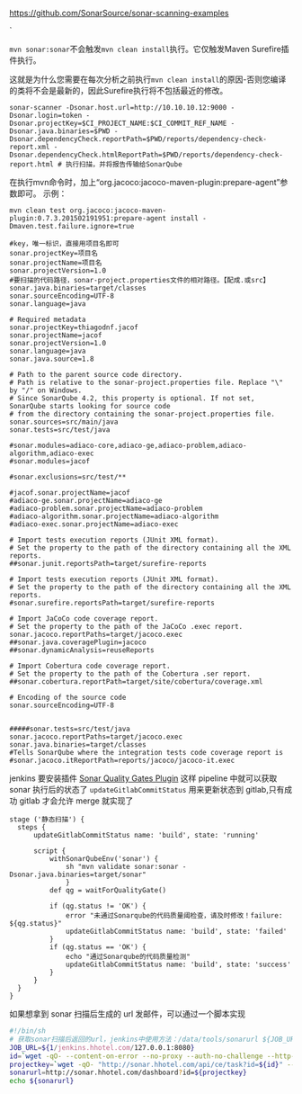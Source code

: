 https://github.com/SonarSource/sonar-scanning-examples





`

`mvn sonar:sonar`不会触发`mvn clean install`执行。它仅触发Maven Surefire插件执行。

这就是为什么您需要在每次分析之前执行`mvn clean install`的原因-否则您编译的类将不会是最新的，因此Surefire执行将不包括最近的修改。



```shell
sonar-scanner -Dsonar.host.url=http://10.10.10.12:9000 -Dsonar.login=token -Dsonar.projectKey=$CI_PROJECT_NAME:$CI_COMMIT_REF_NAME -Dsonar.java.binaries=$PWD -Dsonar.dependencyCheck.reportPath=$PWD/reports/dependency-check-report.xml -Dsonar.dependencyCheck.htmlReportPath=$PWD/reports/dependency-check-report.html # 执行扫描，并将报告传输给SonarQube
```

在执行mvn命令时，加上“org.jacoco:jacoco-maven-plugin:prepare-agent”参数即可。 示例：

```shell
mvn clean test org.jacoco:jacoco-maven-plugin:0.7.3.201502191951:prepare-agent install -Dmaven.test.failure.ignore=true
```



```  shell
#key，唯一标识，直接用项目名即可
sonar.projectKey=项目名
sonar.projectName=项目名
sonar.projectVersion=1.0
#要扫描的代码路径，sonar-project.properties文件的相对路径。【配成.或src】
sonar.java.binaries=target/classes
sonar.sourceEncoding=UTF-8
sonar.language=java
```





``` shell
# Required metadata
sonar.projectKey=thiagodnf.jacof
sonar.projectName=jacof
sonar.projectVersion=1.0
sonar.language=java
sonar.java.source=1.8

# Path to the parent source code directory.
# Path is relative to the sonar-project.properties file. Replace "\" by "/" on Windows.
# Since SonarQube 4.2, this property is optional. If not set, SonarQube starts looking for source code
# from the directory containing the sonar-project.properties file.
sonar.sources=src/main/java
sonar.tests=src/test/java

#sonar.modules=adiaco-core,adiaco-ge,adiaco-problem,adiaco-algorithm,adiaco-exec
#sonar.modules=jacof

#sonar.exclusions=src/test/**

#jacof.sonar.projectName=jacof
#adiaco-ge.sonar.projectName=adiaco-ge
#adiaco-problem.sonar.projectName=adiaco-problem
#adiaco-algorithm.sonar.projectName=adiaco-algorithm
#adiaco-exec.sonar.projectName=adiaco-exec

# Import tests execution reports (JUnit XML format).
# Set the property to the path of the directory containing all the XML reports.
##sonar.junit.reportsPath=target/surefire-reports

# Import tests execution reports (JUnit XML format).
# Set the property to the path of the directory containing all the XML reports.
#sonar.surefire.reportsPath=target/surefire-reports
 
# Import JaCoCo code coverage report.
# Set the property to the path of the JaCoCo .exec report.
sonar.jacoco.reportPaths=target/jacoco.exec
##sonar.java.coveragePlugin=jacoco
##sonar.dynamicAnalysis=reuseReports

# Import Cobertura code coverage report.
# Set the property to the path of the Cobertura .ser report.
##sonar.cobertura.reportPath=target/site/cobertura/coverage.xml
 
# Encoding of the source code
sonar.sourceEncoding=UTF-8


#####sonar.tests=src/test/java
sonar.jacoco.reportPaths=target/jacoco.exec
sonar.java.binaries=target/classes
#Tells SonarQube where the integration tests code coverage report is
#sonar.jacoco.itReportPath=reports/jacoco/jacoco-it.exec
```





jenkins 要安装插件 [Sonar Quality Gates Plugin](https://link.ld246.com/forward?goto=https%3A%2F%2Fgithub.com%2Fjenkinsci%2Fsonar-quality-gates-plugin%2Fblob%2Fmaster%2FREADME.md)
 这样 pipeline 中就可以获取 sonar 执行后的状态了
 `updateGitlabCommitStatus` 用来更新状态到 gitlab,只有成功 gitlab 才会允许 merge 就实现了

```
stage ('静态扫描') {
  steps {
      updateGitlabCommitStatus name: 'build', state: 'running'
  
      script {
          withSonarQubeEnv('sonar') {
              sh "mvn validate sonar:sonar -Dsonar.java.binaries=target/sonar"
              }
          def qg = waitForQualityGate() 
          
          if (qg.status != 'OK') {
              error "未通过Sonarqube的代码质量阈检查，请及时修改！failure: ${qg.status}"
              updateGitlabCommitStatus name: 'build', state: 'failed'
          }
          if (qg.status == 'OK') {
              echo "通过Sonarqube的代码质量检测"
              updateGitlabCommitStatus name: 'build', state: 'success'
          }
      }
  }
}
```

如果想拿到 sonar 扫描后生成的 url 发邮件，可以通过一个脚本实现

```bash
#!/bin/sh
# 获取sonar扫描后返回的url，jenkins中使用方法：/data/tools/sonarurl ${JOB_URL}
JOB_URL=${1/jenkins.hhotel.com/127.0.0.1:8080}
id=`wget -qO- --content-on-error --no-proxy --auth-no-challenge --http-user=admin --http-password=297UVZU0u*5*1KNQ "${JOB_URL}/lastBuild/consoleText"  | grep "More about the report processing" | head -n1 | awk -F "=" '{print $2}'`
projectkey=`wget -qO- "http://sonar.hhotel.com/api/ce/task?id=${id}" --no-proxy --content-on-error | jq -r '.task' | jq -r '.componentKey'`
sonarurl=http://sonar.hhotel.com/dashboard?id=${projectkey}
echo ${sonarurl}
```

